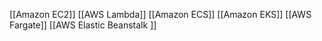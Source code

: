 [[Amazon EC2]]
[[AWS Lambda]]
[[Amazon ECS]]
[[Amazon EKS]]
[[AWS Fargate]]
[[AWS Elastic Beanstalk ]]
